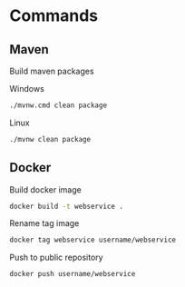 # Commands

Maven
---
Build maven packages

Windows
```bash
./mvnw.cmd clean package
```
Linux
```bash
./mvnw clean package
```
Docker
---
Build docker image

```bash
docker build -t webservice .
```
Rename tag image

```bash
docker tag webservice username/webservice
```

Push to public repository

```bash
docker push username/webservice
```
